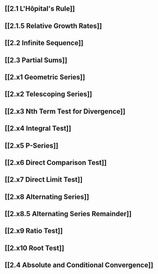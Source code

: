 ## [[2.1 L'Hôpital's Rule]]

## [[2.1.5 Relative Growth Rates]]
## [[2.2 Infinite Sequence]]

## [[2.3 Partial Sums]]


## [[2.x1 Geometric Series]]

## [[2.x2 Telescoping Series]]

## [[2.x3 Nth Term Test for Divergence]]

## [[2.x4 Integral Test]]

## [[2.x5 P-Series]]

## [[2.x6 Direct Comparison Test]]

## [[2.x7 Direct Limit Test]]

## [[2.x8 Alternating Series]]

## [[2.x8.5 Alternating Series Remainder]]

## [[2.x9 Ratio Test]]

## [[2.x10 Root Test]]

## [[2.4 Absolute and Conditional Convergence]]

